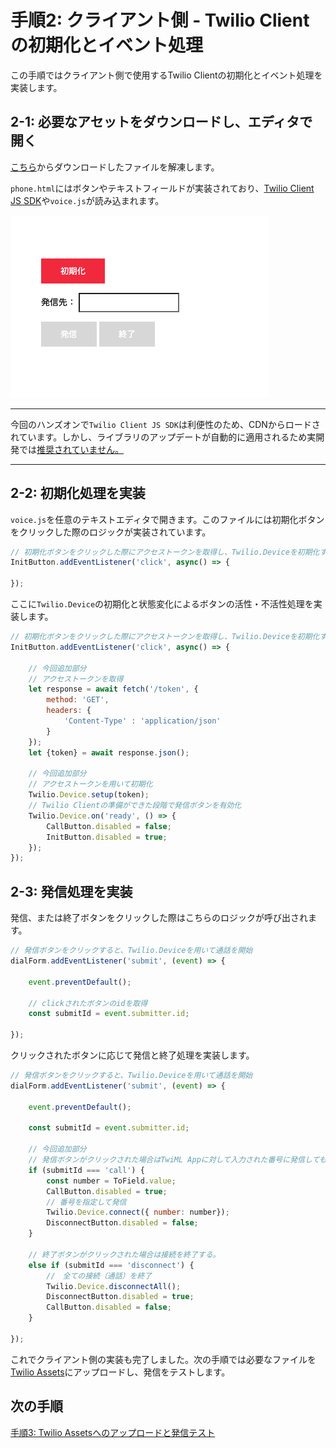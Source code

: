 #  手順2: クライアント側 - Twilio Clientの初期化とイベント処理

この手順ではクライアント側で使用するTwilio Clientの初期化とイベント処理を実装します。

## 2-1: 必要なアセットをダウンロードし、エディタで開く

[こちら](../../samples/phone.zip)からダウンロードしたファイルを解凍します。

`phone.html`にはボタンやテキストフィールドが実装されており、[Twilio Client JS SDK](https://jp.twilio.com/docs/voice/client/javascript)や`voice.js`が読み込まれます。

![Browser Phone](../assets/04-Browser-Phone-Init.png)

-----
今回のハンズオンで`Twilio Client JS SDK`は利便性のため、CDNからロードされています。しかし、ライブラリのアップデートが自動的に適用されるため実開発では[推奨されていません。](https://jp.twilio.com/docs/voice/client/javascript/overview)

-----

## 2-2: 初期化処理を実装

`voice.js`を任意のテキストエディタで開きます。このファイルには初期化ボタンをクリックした際のロジックが実装されています。

```js
// 初期化ボタンをクリックした際にアクセストークンを取得し、Twilio.Deviceを初期化する。
InitButton.addEventListener('click', async() => {

});
```
ここに`Twilio.Device`の初期化と状態変化によるボタンの活性・不活性処理を実装します。

```js
// 初期化ボタンをクリックした際にアクセストークンを取得し、Twilio.Deviceを初期化する。
InitButton.addEventListener('click', async() => {

    // 今回追加部分
    // アクセストークンを取得
    let response = await fetch('/token', {
        method: 'GET',
        headers: {
            'Content-Type' : 'application/json'
        }
    });
    let {token} = await response.json();
    
    // 今回追加部分
    // アクセストークンを用いて初期化
    Twilio.Device.setup(token);
    // Twilio Clientの準備ができた段階で発信ボタンを有効化
    Twilio.Device.on('ready', () => {
        CallButton.disabled = false;
        InitButton.disabled = true;
    });
});
```

## 2-3: 発信処理を実装
発信、または終了ボタンをクリックした際はこちらのロジックが呼び出されます。

```js
// 発信ボタンをクリックすると、Twilio.Deviceを用いて通話を開始
dialForm.addEventListener('submit', (event) => {

    event.preventDefault();

    // clickされたボタンのidを取得
    const submitId = event.submitter.id;
        
});
```

クリックされたボタンに応じて発信と終了処理を実装します。

```js
// 発信ボタンをクリックすると、Twilio.Deviceを用いて通話を開始
dialForm.addEventListener('submit', (event) => {

    event.preventDefault();

    const submitId = event.submitter.id;

    // 今回追加部分
    // 発信ボタンがクリックされた場合はTwiML Appに対して入力された番号に発信してもらう。
    if (submitId === 'call') {
        const number = ToField.value;
        CallButton.disabled = true;
        // 番号を指定して発信
        Twilio.Device.connect({ number: number});
        DisconnectButton.disabled = false;
    }

    // 終了ボタンがクリックされた場合は接続を終了する。
    else if (submitId === 'disconnect') {
        //　全ての接続（通話）を終了
        Twilio.Device.disconnectAll();
        DisconnectButton.disabled = true;
        CallButton.disabled = false; 
    }
        
});
```

これでクライアント側の実装も完了しました。次の手順では必要なファイルを[Twilio Assets](https://jp.twilio.com/docs/runtime/assets)にアップロードし、発信をテストします。

## 次の手順

[手順3: Twilio Assetsへのアップロードと発信テスト](03-Assets-Outbound-Test.md)